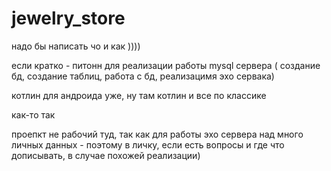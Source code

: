 # jewelry_store

надо бы написать чо и как ))))


если кратко - питонн для реализации работы mysql сервера ( создание бд, создание таблиц, работа с бд, реализацимя эхо сервака)

котлин для андроида уже, ну там котлин и все по классике 

как-то так

проепкт не рабочий туд, так как для работы эхо сервера над много личных данных - поэтому в личку, если есть вопросы и где что дописывать, в случае похожей реализации)
